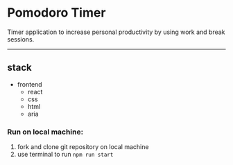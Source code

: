 # Pomodoro Timer

Timer application to increase personal productivity by using work and break sessions. 

<hr>

## stack 
- frontend 
  - react
  - css
  - html
  - aria

### Run on local machine:

1. fork and clone git repository on local machine
2. use terminal to run ```npm run start```
